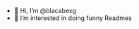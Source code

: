 - 👋 Hi, I’m @blacabexg
- 👀 I’m interested in doing funny Readmes

<!---
blacabexg/blacabexg is a ✨ special ✨ repository because its `README.md` (this file) appears on your GitHub profile.
You can click the Preview link to take a look at your changes.
--->
